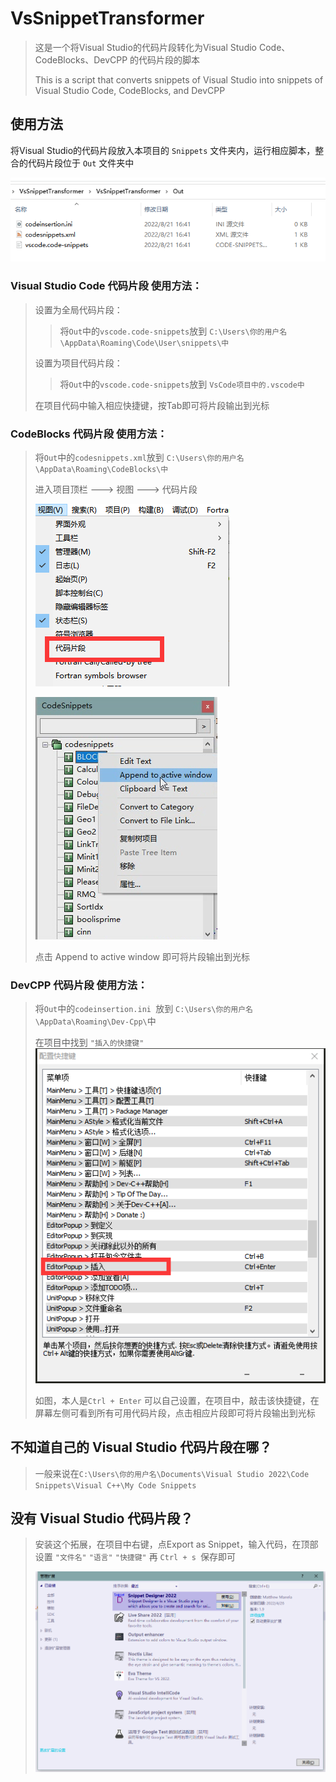# VsSnippetTransformer
>这是一个将Visual Studio的代码片段转化为Visual Studio Code、CodeBlocks、DevCPP 的代码片段的脚本
>
>This is a script that converts snippets of Visual Studio into snippets of Visual Studio Code, CodeBlocks, and DevCPP

## 使用方法

将Visual Studio的代码片段放入本项目的 `Snippets` 文件夹内，运行相应脚本，整合的代码片段位于 `Out` 文件夹中

![image-20220821164254785](README/image-20220821164254785.png)

### Visual Studio Code 代码片段 使用方法：

>设置为全局代码片段：
>
>>将`Out`中的`vscode.code-snippets`放到 `C:\Users\你的用户名\AppData\Roaming\Code\User\snippets\中`
>
>设置为项目代码片段：
>
>> 将`Out`中的`vscode.code-snippets`放到 `VsCode项目中的.vscode中`
>
>在项目代码中输入相应快捷键，按Tab即可将片段输出到光标

### CodeBlocks  代码片段 使用方法：

>将`Out`中的`codesnippets.xml`放到 `C:\Users\你的用户名\AppData\Roaming\CodeBlocks\中`
>
>进入项目顶栏 ---> 视图 ---> 代码片段
>
>![image-20220821164852273](README/image-20220821164852273.png) 
>
>![image-20220821165109789](README/image-20220821165109789.png) 
>
>点击 Append to active window 即可将片段输出到光标

### DevCPP  代码片段 使用方法：

>将`Out`中的`codeinsertion.ini `放到 `C:\Users\你的用户名\AppData\Roaming\Dev-Cpp\`中
>
>在项目中找到 `"插入的快捷键"` ![image-20220821165622749](README/image-20220821165622749.png)
>
>如图，本人是`Ctrl + Enter` 可以自己设置，在项目中，敲击该快捷键，在屏幕左侧可看到所有可用代码片段，点击相应片段即可将片段输出到光标

## 不知道自己的 Visual Studio 代码片段在哪？

>一般来说在`C:\Users\你的用户名\Documents\Visual Studio 2022\Code Snippets\Visual C++\My Code Snippets`

## 没有 Visual Studio 代码片段？

>安装这个拓展，在项目中右键，点Export as Snippet，输入代码，在顶部设置 `"文件名"` `"语言"` `"快捷键"` 再 `Ctrl + s `保存即可
>
>![image-20220821170528652](README/image-20220821170528652.png) 

